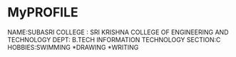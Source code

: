 # MyPROFILE
NAME:SUBASRI
COLLEGE : SRI KRISHNA COLLEGE OF ENGINEERING AND TECHNOLOGY
DEPT: B.TECH INFORMATION TECHNOLOGY
SECTION:C
HOBBIES:SWIMMING 
*DRAWING
*WRITING
